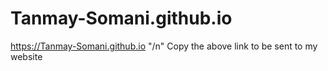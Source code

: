 # Tanmay-Somani.github.io
https://Tanmay-Somani.github.io "/n"
Copy the above link to be sent to my website
